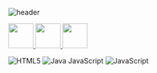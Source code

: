 ![header](https://capsule-render.vercel.app/api?type=waving&color=gradient&customColorList=0,2,2,5,30&height=300&section=header&text=Hey%20Everyone!&fontSize=90)

<a href="https://www.instagram.com/bokehgraphe/">
  <img height="50" src="https://cdn4.iconfinder.com/data/icons/logos-brands-7/512/instagram_icon-instagram_buttoninstegram-1024.png"/>
</a>
<a href="https://www.linkedin.com/in/kamel-ben-abdelkader/">
  <img height="50" src="https://cdn0.iconfinder.com/data/icons/yooicons_set01_socialbookmarks/512/social_linkedin_box_blue.png"/>
</a>
<a href="https://www.linkedin.com/in/kamel-ben-abdelkader/">
  <img height="50" src="https://cdn0.iconfinder.com/data/icons/mobile-app-development-dazzle-vol-1/256/Dev_Environment-1024.png"/>
</a>


![HTML5](https://img.shields.io/badge/html5-%23E34F26.svg?style=for-the-badge&logo=html5&logoColor=white)
![Java](https://img.shields.io/badge/java-%23ED8B00.svg?style=for-the-badge&logo=openjdk&logoColor=white)
JavaScript	![JavaScript](https://img.shields.io/badge/javascript-%23323330.svg?style=for-the-badge&logo=javascript&logoColor=%23F7DF1E)
